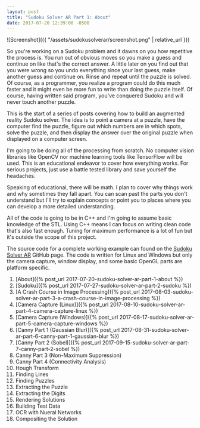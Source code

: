 ```yaml
---
layout: post
title: "Sudoku Solver AR Part 1: About"
date: 2017-07-20 12:39:00 -0500
---
```


![Screenshot]({{ "/assets/sudokusolverar/screenshot.png" | relative_url }})

So you're working on a Sudoku problem and it dawns on you how repetitive the process is. You run out of obvious moves so you make a guess and continue on like that's the correct answer. A little later on you find out that you were wrong so you undo everything since your last guess, make another guess and continue on. Rinse and repeat until the puzzle is solved. Of course, as a programmer, you realize a program could do this much faster and it might even be more fun to write than doing the puzzle itself. Of course, having written said program, you've conquered Sudoku and will never touch another puzzle.

This is the start of a series of posts covering how to build an augmented reality Sudoku solver. The idea is to point a camera at a puzzle, have the computer find the puzzle, figure out which numbers are in which spots, solve the puzzle, and then display the answer over the original puzzle when displayed on a computer screen.

I'm going to be doing all of the processing from scratch. No computer vision libraries like OpenCV nor machine learning tools like TensorFlow will be used. This is an educational endeavor to cover how everything works. For serious projects, just use a battle tested library and save yourself the headaches.

Speaking of educational, there will be math. I plan to cover why things work and why sometimes they fall apart. You can scan past the parts you don't understand but I'll try to explain concepts or point you to places where you can develop a more detailed understanding.

All of the code is going to be in C++ and I'm going to assume basic knowledge of the STL. Using C++ means I can focus on writing clean code that's also fast enough. Tuning for maximum performance is a lot of fun but it's outside the scope of this project.

The source code for a complete working example can found on the [Sudoku Solver AR](https://github.com/jbendig/Sudoku-Solver-AR) GitHub page. The code is written for Linux and Windows but only the camera capture, window display, and some basic OpenGL parts are platform specific.

1. [About]({% post_url 2017-07-20-sudoku-solver-ar-part-1-about %})
2. [Sudoku]({% post_url 2017-07-27-sudoku-solver-ar-part-2-sudoku %})
3. [A Crash Course in Image Processing]({% post_url 2017-08-03-sudoku-solver-ar-part-3-a-crash-course-in-image-processing %})
4. [Camera Capture (Linux)]({% post_url 2017-08-10-sudoku-solver-ar-part-4-camera-capture-linux %})
5. [Camera Capture (Windows)]({% post_url 2017-08-17-sudoku-solver-ar-part-5-camera-capture-windows %})
6. [Canny Part 1 (Gaussian Blur)]({% post_url 2017-08-31-sudoku-solver-ar-part-6-canny-part-1-gaussian-blur %})
7. [Canny Part 2 (Sobel)]({% post_url 2017-09-15-sudoku-solver-ar-part-7-canny-part-2-sobel %})
8. Canny Part 3 (Non-Maximum Suppression)
9. Canny Part 4 (Connectivity Analysis)
10. Hough Transform
11. Finding Lines
12. Finding Puzzles
13. Extracting the Puzzle
14. Extracting the Digits
15. Rendering Solutions
16. Building Test Data
17. OCR with Nueral Networks
18. Compositing the Solution
